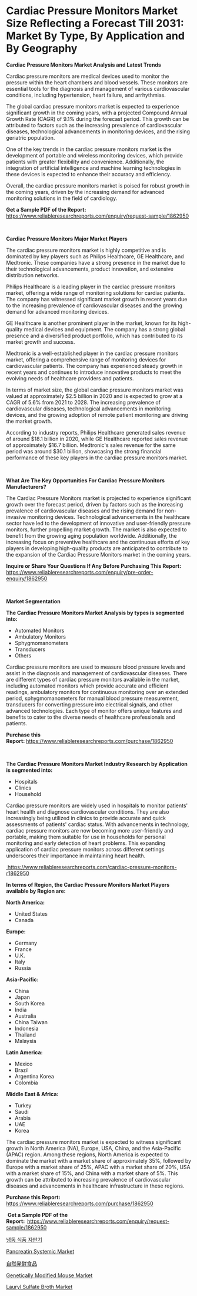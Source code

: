 <p><h1>Cardiac Pressure Monitors Market Size Reflecting a Forecast Till 2031: Market By Type, By Application and By Geography</h1></p><p><strong>Cardiac Pressure Monitors Market Analysis and Latest Trends</strong></p>
<p><p>Cardiac pressure monitors are medical devices used to monitor the pressure within the heart chambers and blood vessels. These monitors are essential tools for the diagnosis and management of various cardiovascular conditions, including hypertension, heart failure, and arrhythmias.</p><p>The global cardiac pressure monitors market is expected to experience significant growth in the coming years, with a projected Compound Annual Growth Rate (CAGR) of 9.1% during the forecast period. This growth can be attributed to factors such as the increasing prevalence of cardiovascular diseases, technological advancements in monitoring devices, and the rising geriatric population.</p><p>One of the key trends in the cardiac pressure monitors market is the development of portable and wireless monitoring devices, which provide patients with greater flexibility and convenience. Additionally, the integration of artificial intelligence and machine learning technologies in these devices is expected to enhance their accuracy and efficiency.</p><p>Overall, the cardiac pressure monitors market is poised for robust growth in the coming years, driven by the increasing demand for advanced monitoring solutions in the field of cardiology.</p></p>
<p><strong>Get a Sample PDF of the Report:&nbsp;</strong> <a href="https://www.reliableresearchreports.com/enquiry/request-sample/1862950">https://www.reliableresearchreports.com/enquiry/request-sample/1862950</a></p>
<p>&nbsp;</p>
<p><strong>Cardiac Pressure Monitors Major Market Players</strong></p>
<p><p>The cardiac pressure monitors market is highly competitive and is dominated by key players such as Philips Healthcare, GE Healthcare, and Medtronic. These companies have a strong presence in the market due to their technological advancements, product innovation, and extensive distribution networks.</p><p>Philips Healthcare is a leading player in the cardiac pressure monitors market, offering a wide range of monitoring solutions for cardiac patients. The company has witnessed significant market growth in recent years due to the increasing prevalence of cardiovascular diseases and the growing demand for advanced monitoring devices.</p><p>GE Healthcare is another prominent player in the market, known for its high-quality medical devices and equipment. The company has a strong global presence and a diversified product portfolio, which has contributed to its market growth and success.</p><p>Medtronic is a well-established player in the cardiac pressure monitors market, offering a comprehensive range of monitoring devices for cardiovascular patients. The company has experienced steady growth in recent years and continues to introduce innovative products to meet the evolving needs of healthcare providers and patients.</p><p>In terms of market size, the global cardiac pressure monitors market was valued at approximately $2.5 billion in 2020 and is expected to grow at a CAGR of 5.6% from 2021 to 2028. The increasing prevalence of cardiovascular diseases, technological advancements in monitoring devices, and the growing adoption of remote patient monitoring are driving the market growth.</p><p>According to industry reports, Philips Healthcare generated sales revenue of around $18.1 billion in 2020, while GE Healthcare reported sales revenue of approximately $16.7 billion. Medtronic's sales revenue for the same period was around $30.1 billion, showcasing the strong financial performance of these key players in the cardiac pressure monitors market.</p></p>
<p>&nbsp;</p>
<p><strong>What Are The Key Opportunities For Cardiac Pressure Monitors Manufacturers?</strong></p>
<p><p>The Cardiac Pressure Monitors market is projected to experience significant growth over the forecast period, driven by factors such as the increasing prevalence of cardiovascular diseases and the rising demand for non-invasive monitoring devices. Technological advancements in the healthcare sector have led to the development of innovative and user-friendly pressure monitors, further propelling market growth. The market is also expected to benefit from the growing aging population worldwide. Additionally, the increasing focus on preventive healthcare and the continuous efforts of key players in developing high-quality products are anticipated to contribute to the expansion of the Cardiac Pressure Monitors market in the coming years.</p></p>
<p><strong>Inquire or Share Your Questions If Any Before Purchasing This Report:</strong> <a href="https://www.reliableresearchreports.com/enquiry/pre-order-enquiry/1862950">https://www.reliableresearchreports.com/enquiry/pre-order-enquiry/1862950</a></p>
<p>&nbsp;</p>
<p><strong>Market Segmentation</strong></p>
<p><strong>The Cardiac Pressure Monitors Market Analysis by types is segmented into:</strong></p>
<p><ul><li>Automated Monitors</li><li>Ambulatory Monitors</li><li>Sphygmomanometers</li><li>Transducers</li><li>Others</li></ul></p>
<p><p>Cardiac pressure monitors are used to measure blood pressure levels and assist in the diagnosis and management of cardiovascular diseases. There are different types of cardiac pressure monitors available in the market, including automated monitors which provide accurate and efficient readings, ambulatory monitors for continuous monitoring over an extended period, sphygmomanometers for manual blood pressure measurement, transducers for converting pressure into electrical signals, and other advanced technologies. Each type of monitor offers unique features and benefits to cater to the diverse needs of healthcare professionals and patients.</p></p>
<p><strong>Purchase this Report:&nbsp;</strong><a href="https://www.reliableresearchreports.com/purchase/1862950">https://www.reliableresearchreports.com/purchase/1862950</a></p>
<p>&nbsp;</p>
<p><strong>The Cardiac Pressure Monitors Market Industry Research by Application is segmented into:</strong></p>
<p><ul><li>Hospitals</li><li>Clinics</li><li>Household</li></ul></p>
<p><p>Cardiac pressure monitors are widely used in hospitals to monitor patients' heart health and diagnose cardiovascular conditions. They are also increasingly being utilized in clinics to provide accurate and quick assessments of patients' cardiac status. With advancements in technology, cardiac pressure monitors are now becoming more user-friendly and portable, making them suitable for use in households for personal monitoring and early detection of heart problems. This expanding application of cardiac pressure monitors across different settings underscores their importance in maintaining heart health.</p></p>
<p><a href="https://www.reliableresearchreports.com/cardiac-pressure-monitors-r1862950">&nbsp;https://www.reliableresearchreports.com/cardiac-pressure-monitors-r1862950</a></p>
<p><strong>In terms of Region, the Cardiac Pressure Monitors Market Players available by Region are:</strong></p>
<p>
    <p> <strong> North America: </strong>
        <ul>
            <li>United States</li>
            <li>Canada</li>
        </ul>
        </p> 
    <p> <strong> Europe: </strong>
        <ul>
            <li>Germany</li>
            <li>France</li>
            <li>U.K.</li>
            <li>Italy</li>
            <li>Russia</li>
        </ul>
        </p> 
    <p> <strong> Asia-Pacific: </strong>
        <ul>
            <li>China</li>
            <li>Japan</li>
            <li>South Korea</li>
            <li>India</li>
            <li>Australia</li>
            <li>China Taiwan</li>
            <li>Indonesia</li>
            <li>Thailand</li>
            <li>Malaysia</li>
        </ul>
        </p> 
    <p> <strong> Latin America: </strong>
        <ul>
            <li>Mexico</li>
            <li>Brazil</li>
            <li>Argentina Korea</li>
            <li>Colombia</li>
        </ul>
        </p> 
    <p> <strong> Middle East & Africa: </strong>
        <ul>
            <li>Turkey</li>
            <li>Saudi</li>
            <li>Arabia</li>
            <li>UAE</li>
            <li>Korea</li>
        </ul>
    </p>
    </p>
<p><p>The cardiac pressure monitors market is expected to witness significant growth in North America (NA), Europe, USA, China, and the Asia-Pacific (APAC) region. Among these regions, North America is expected to dominate the market with a market share of approximately 35%, followed by Europe with a market share of 25%, APAC with a market share of 20%, USA with a market share of 15%, and China with a market share of 5%. This growth can be attributed to increasing prevalence of cardiovascular diseases and advancements in healthcare infrastructure in these regions.</p></p>
<p><strong>Purchase this Report: </strong><a href="https://www.reliableresearchreports.com/purchase/1862950">https://www.reliableresearchreports.com/purchase/1862950</a></p>
<p>&nbsp;<strong>Get a Sample PDF of the Report:&nbsp;&nbsp;</strong><a href="https://www.reliableresearchreports.com/enquiry/request-sample/1862950">https://www.reliableresearchreports.com/enquiry/request-sample/1862950</a></p>
<p><strong></strong></p>
<p><p><a href="https://github.com/plelbej847484502/Market-Research-Report-List-2/blob/main/802416344863.md">냉동 식품 자판기</a></p><p><a href="https://issuu.com/reportprime-2/docs/pancreatin-systemic-market-size-2030.pptx">Pancreatin Systemic Market</a></p><p><a href="https://github.com/mcbeesbxa270/Market-Research-Report-List-2/blob/main/301549749863.md">自然発酵食品</a></p><p><a href="https://github.com/juancolorado15/Market-Research-Report-List-2/blob/main/genetically-modified-mouse-market.md">Genetically Modified Mouse Market</a></p><p><a href="https://github.com/dx0328/Market-Research-Report-List-2/blob/main/lauryl-sulfate-broth-market.md">Lauryl Sulfate Broth Market</a></p></p>